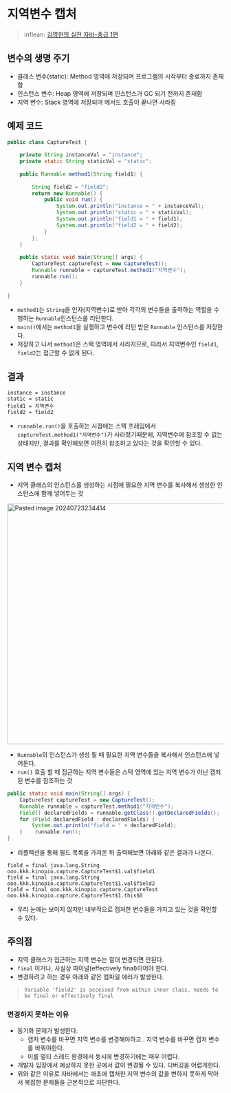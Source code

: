# 지역변수 캡처
> inflean: [김영한의 실전 자바-중급 1편](https://www.inflearn.com/course/%EA%B9%80%EC%98%81%ED%95%9C%EC%9D%98-%EC%8B%A4%EC%A0%84-%EC%9E%90%EB%B0%94-%EC%A4%91%EA%B8%89-1/dashboard)
## 변수의 생명 주기
- 클래스 변수(static): Method 영역에 저장되며 프로그램의 시작부터 종료까지 존재함
- 인스턴스 변수: Heap 영역에 저장되며 인스턴스가 GC 되기 전까지 존재함
- 지역 변수: Stack 영역에 저장되며 메서드 호출이 끝나면 사라짐
## 예제 코드
```java
public class CaptureTest {  
  
    private String instanceVal = "instance";  
    private static String staticVal = "static";  
  
    public Runnable method1(String field1) {  
  
        String field2 = "field2";  
        return new Runnable() {  
            public void run() {  
                System.out.println("instance = " + instanceVal);  
                System.out.println("static = " + staticVal);  
                System.out.println("field1 = " + field1);  
                System.out.println("field2 = " + field2);  
            }  
        };  
    }  
  
    public static void main(String[] args) {  
        CaptureTest captureTest = new CaptureTest();  
        Runnable runnable = captureTest.method1("지역변수");  
        runnable.run();  
    }  
  
}
```
- `method1`는 `String`을 인자(지역변수)로 받아 각각의 변수들을 출력하는 역할을 수행하는 `Runnable`인스턴스를 리턴한다.
- `main()`에서는 `method1`을 실행하고 변수에 리턴 받은 `Runnable` 인스턴스를 저장한다.
- 저장하고 나서 `method1`은 스택 영역에서 사라지므로, 따라서 지역변수인 `field1`, `field2`는 접근할 수 없게 된다.
## 결과
```shell
instance = instance
static = static
field1 = 지역변수
field2 = field2
```
- `runnable.run()`을 호출하는 시점에는 스택 프레임에서 `captureTest.method1("지역변수")`가 사라졌기때문에, 지역변수에 참조할 수 없는 상태지만, 결과를 확인해보면 여전히 참조하고 있다는 것을 확인할 수 있다.
## 지역 변수 캡처
- 지역 클래스의 인스턴스를 생성하는 시점에 필요한 지역 변수를 복사해서 생성한 인스턴스에 함께 넣어두는 것
<img width="559" alt="Pasted image 20240723234414" src="https://github.com/user-attachments/assets/cd8af1ff-65fe-41ae-a634-002301d1b6ea">

- `Runnable`의 인스턴스가 생성 될 때 필요한 지역 변수들을 복사해서 인스턴스에 넣어둔다.
- `run()` 호출 할 때 접근하는 지역 변수들은 스택 영역에 있는 지역 변수가 아닌 캡처된 변수를 참조하는 것
```java
public static void main(String[] args) {  
    CaptureTest captureTest = new CaptureTest();  
    Runnable runnable = captureTest.method1("지역변수");  
    Field[] declaredFields = runnable.getClass().getDeclaredFields();  
    for (Field declaredField : declaredFields) {  
        System.out.println("field = " + declaredField);  
    }    runnable.run();  
}
```
- 리플랙션을 통해 필드 목록을 가져온 뒤 출력해보면 아래와 같은 결과가 나온다.
```shell
field = final java.lang.String ooo.kkk.kinopio.capture.CaptureTest$1.val$field1
field = final java.lang.String ooo.kkk.kinopio.capture.CaptureTest$1.val$field2
field = final ooo.kkk.kinopio.capture.CaptureTest ooo.kkk.kinopio.capture.CaptureTest$1.this$0
```
- 우리 눈에는 보이지 않지만 내부적으로 캡처한 변수들을 가지고 있는 것을 확인할 수 있다.
## 주의점
- 지역 클래스가 접근하는 지역 변수는 절대 변경되면 안된다.
- `final` 이거나, 사실상 파이널(effectively final)이어야 한다.
- 변경하려고 하는 경우 아래와 같은 컴파일 에러가 발생한다.
> `Variable 'field2' is accessed from within inner class, needs to be final or effectively final`
### 변경하지 못하는 이유
- 동기화 문제가 발생한다.
	- 캡처 변수를 바꾸면 지역 변수를 변경해야하고.. 지역 변수를 바꾸면 캡처 변수를 바꿔야한다.
	- 이를 멀티 스레드 환경에서 동시에 변경하기에는 매우 어렵다.
- 개발자 입장에서 예상하지 못한 곳에서 값이 변경될 수 있다. 디버깅을 어렵게한다.
- 위와 같은 이유로 자바에서는 애초에 캡처한 지역 변수의 값을 변하지 못하게 막아서 복잡한 문제들을 근본적으로 차단한다.
